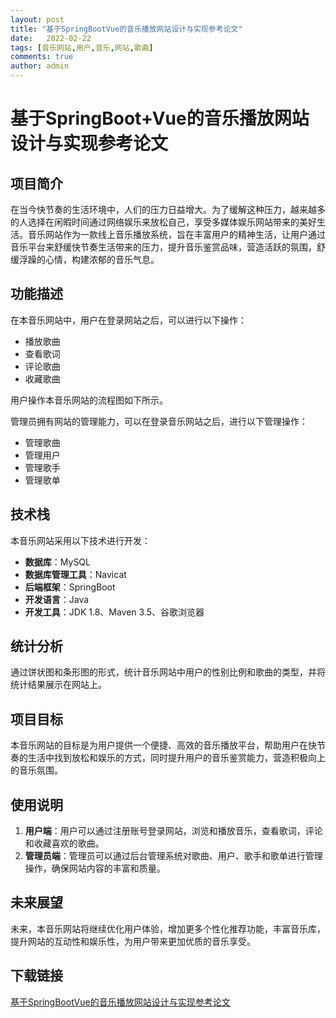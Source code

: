```yaml
---
layout: post
title: "基于SpringBootVue的音乐播放网站设计与实现参考论文"
date:   2022-02-22
tags: [音乐网站,用户,音乐,网站,歌曲]
comments: true
author: admin
---
```

# 基于SpringBoot+Vue的音乐播放网站设计与实现参考论文

## 项目简介

在当今快节奏的生活环境中，人们的压力日益增大。为了缓解这种压力，越来越多的人选择在闲暇时间通过网络娱乐来放松自己，享受多媒体娱乐网站带来的美好生活。音乐网站作为一款线上音乐播放系统，旨在丰富用户的精神生活，让用户通过音乐平台来舒缓快节奏生活带来的压力，提升音乐鉴赏品味，营造活跃的氛围，舒缓浮躁的心情，构建浓郁的音乐气息。

## 功能描述

在本音乐网站中，用户在登录网站之后，可以进行以下操作：

- 播放歌曲
- 查看歌词
- 评论歌曲
- 收藏歌曲

用户操作本音乐网站的流程图如下所示。

管理员拥有网站的管理能力，可以在登录音乐网站之后，进行以下管理操作：

- 管理歌曲
- 管理用户
- 管理歌手
- 管理歌单

## 技术栈

本音乐网站采用以下技术进行开发：

- **数据库**：MySQL
- **数据库管理工具**：Navicat
- **后端框架**：SpringBoot
- **开发语言**：Java
- **开发工具**：JDK 1.8、Maven 3.5、谷歌浏览器

## 统计分析

通过饼状图和条形图的形式，统计音乐网站中用户的性别比例和歌曲的类型，并将统计结果展示在网站上。

## 项目目标

本音乐网站的目标是为用户提供一个便捷、高效的音乐播放平台，帮助用户在快节奏的生活中找到放松和娱乐的方式，同时提升用户的音乐鉴赏能力，营造积极向上的音乐氛围。

## 使用说明

1. **用户端**：用户可以通过注册账号登录网站，浏览和播放音乐，查看歌词，评论和收藏喜欢的歌曲。
2. **管理员端**：管理员可以通过后台管理系统对歌曲、用户、歌手和歌单进行管理操作，确保网站内容的丰富和质量。

## 未来展望

未来，本音乐网站将继续优化用户体验，增加更多个性化推荐功能，丰富音乐库，提升网站的互动性和娱乐性，为用户带来更加优质的音乐享受。

## 下载链接

[基于SpringBootVue的音乐播放网站设计与实现参考论文](https://pan.quark.cn/s/67e5e80864e3)